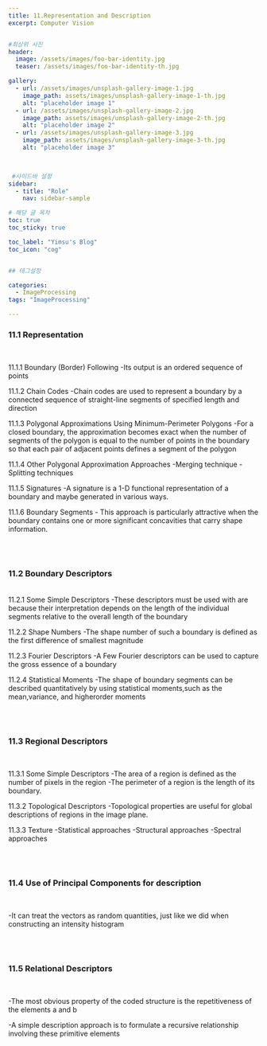 ```yaml
---
title: 11.Representation and Description
excerpt: Computer Vision


#최상위 사진
header:
  image: /assets/images/foo-bar-identity.jpg
  teaser: /assets/images/foo-bar-identity-th.jpg

gallery:
  - url: /assets/images/unsplash-gallery-image-1.jpg
    image_path: assets/images/unsplash-gallery-image-1-th.jpg
    alt: "placeholder image 1"
  - url: /assets/images/unsplash-gallery-image-2.jpg
    image_path: assets/images/unsplash-gallery-image-2-th.jpg
    alt: "placeholder image 2"
  - url: /assets/images/unsplash-gallery-image-3.jpg
    image_path: assets/images/unsplash-gallery-image-3-th.jpg
    alt: "placeholder image 3"
    


 #사이드바 설정 
sidebar:
  - title: "Role"
    nav: sidebar-sample

# 해당 글 목차
toc: true
toc_sticky: true

toc_label: "Yimsu's Blog"
toc_icon: "cog"


## 테그설정

categories:
  - ImageProcessing
tags: "ImageProcessing"

---
```


### 11.1 Representation 
<br/>

11.1.1 Boundary (Border) Following
	-Its output is an ordered sequence of points

11.1.2 Chain Codes
	-Chain codes are used to represent a boundary by a connected sequence of straight-line segments of specified length and direction

11.1.3 Polygonal Approximations Using Minimum-Perimeter Polygons
	-For a closed boundary, the approximation becomes exact when the number of segments of the polygon is equal to the number of points 
	in the boundary so that each pair of adjacent points defines a segment of the polygon

11.1.4 Other Polygonal Approximation Approaches
    -Merging technique
    -Splitting techniques

11.1.5 Signatures
    -A signature is a 1-D functional representation of a boundary and maybe generated in various ways.

11.1.6 Boundary Segments
	- This approach is particularly attractive when the boundary contains one or more significant concavities that carry shape information.


<br/>
<br/>



### 11.2 Boundary Descriptors
<br/>
11.2.1 Some Simple Descriptors
	-These descriptors must be used with are because their interpretation depends on the length of the individual segments relative to the overall
	length of the boundary

11.2.2 Shape Numbers
	-The shape number of such a boundary is defined as the first difference of smallest magnitude

11.2.3 Fourier Descriptors
	-A Few Fourier descriptors can be used to capture the gross essence of a boundary

11.2.4 Statistical Moments
	-The shape of boundary segments can be described quantitatively by using statistical moments,such as the mean,variance,  and higherorder
	moments



<br/>
<br/>



### 11.3 Regional Descriptors

<br/>

11.3.1 Some Simple Descriptors
	-The area of a region is defined as the number of pixels in the region
	-The perimeter of a region is the length of its boundary.

11.3.2 Topological Descriptors
	-Topological properties are useful for global descriptions of regions in the image plane.

11.3.3 Texture
    -Statistical approaches
    -Structural approaches
    -Spectral approaches


<br/>
<br/>


### 11.4 Use of Principal Components for description
<br/>

-It can treat the vectors as random quantities, just like we did when constructing an intensity histogram

<br/>
<br/>


### 11.5 Relational Descriptors
<br/>

-The most obvious property of the coded structure is the repetitiveness of the elements a and b

-A simple description approach is to formulate a recursive relationship involving these primitive elements


<br/>
<br/>

